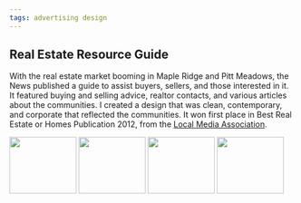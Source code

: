 ```yaml
---
tags: advertising design
---
```


<article>
<h1>Real Estate Resource Guide</h1>
<section>
<p>With the real estate market booming in Maple Ridge and Pitt Meadows, the News published a guide to assist buyers, sellers, and those interested in it. It featured buying and selling advice, realtor contacts, and various articles about the communities.  I created a design that was clean, contemporary, and corporate that reflected the communities. It won first place in Best Real Estate or Homes Publication 2012, from the <a href="http://www.suburban-news.org" target="_new">Local Media Association</a>.
</p></section>
<aside><div class="left">
    <a href="{{ site.url }}/images/REGuide1.jpg" class="fancybox" title="" rel="Real Estate Resource Guide"><img src="{{ site.url }}/images/REGuide1-thumb.jpg" width="118" height="100"></a>
    <a href="{{ site.url }}/images/REGuide2.jpg" class="fancybox" title="" rel="Real Estate Resource Guide"><img src="{{ site.url }}/images/REGuide2-thumb.jpg" width="118" height="100"></a>
    <a href="{{ site.url }}/images/REGuide3.jpg" class="fancybox" title="" rel="Real Estate Resource Guide"><img src="{{ site.url }}/images/REGuide3-thumb.jpg" width="118" height="100"></a>
    <a href="{{ site.url }}/images/REGuide4.jpg" class="fancybox" title="" rel="Real Estate Resource Guide"><img src="{{ site.url }}/images/REGuide4-thumb.jpg" width="118" height="100"></a>
</div></aside>
</article>
<div class="clear"></div>

